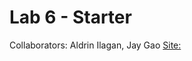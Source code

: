 # Lab 6 - Starter
Collaborators: Aldrin Ilagan, Jay Gao
[Site:](https://ai-aurum.github.io/CSE110_Lab6_Starter/)
